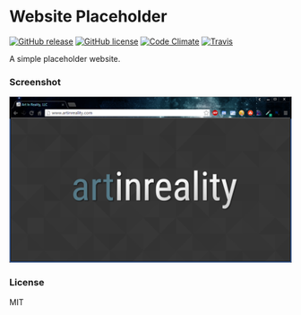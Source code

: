 # Website Placeholder

[![GitHub release](https://img.shields.io/github/release/artinreality/artinreality.github.io.svg?style=flat-square)]()
[![GitHub license](https://img.shields.io/github/license/artinreality/artinreality.github.io.svg?style=flat-square)]()
[![Code Climate](https://img.shields.io/codeclimate/github/artinreality/artinreality.github.io.svg?style=flat-square)]()
[![Travis](https://img.shields.io/travis/artinreality/artinreality.github.io.svg?style=flat-square)]()

A simple placeholder website.

### Screenshot

[![Art In Reality, LLC](screenshot.png)](http://www.artinreality.com)

### License

MIT
